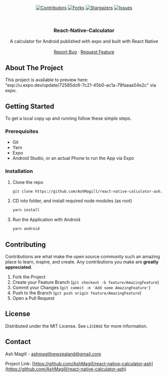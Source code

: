 <span align="center">

[![Contributors][contributors-shield]][contributors-url]
[![Forks][forks-shield]][forks-url]
[![Stargazers][stars-shield]][stars-url]
[![Issues][issues-shield]][issues-url]

</span>

<br />
<p align="center">

  <h3 align="center">React-Native-Calculator</h3> 
  <p align="center">
  A calculator for Android published with expo and built with React Native
    <br />
    <!--<br />-->
    <br />
    <!--<a href="https://github.com/AshMagill/mernrod">View Demo</a>-->
    <!--·-->
    <a href="https://github.com/AshMagill/React-Native-Calculator-Ash/issues">Report Bug</a>
    ·
    <a href="https://github.com/AshMagill/React-Native-Calculator-Ash/issues">Request Feature</a>
  </p>
</p>

<!-- ABOUT THE PROJECT -->

## About The Project

This project is avaliable to preview here: "exp://u.expo.dev/update/72585dc6-7c21-45b0-ac1a-79faaaa54e2c" via expo.

<!-- GETTING STARTED -->

## Getting Started

To get a local copy up and running follow these simple steps.

### Prerequisites

- Git
- Yarn
- Expo
- Android Studio, or an actual Phone to run the App via Expo

### Installation

1. Clone the repo
   ```sh
   git clone https://github.com/AshMagill/react-native-calculator-ash.git
   ```
2. CD into folder, and install required node modules (as root)
   ```sh
   yarn install
   ```
3. Run the Application with Android
   ```sh
   yarn android
   ```

<!-- USAGE -->

## Contributing

Contributions are what make the open source community such an amazing place to learn, inspire, and create. Any contributions you make are **greatly appreciated**.

1. Fork the Project
2. Create your Feature Branch (`git checkout -b feature/AmazingFeature`)
3. Commit your Changes (`git commit -m 'Add some AmazingFeature'`)
4. Push to the Branch (`git push origin feature/AmazingFeature`)
5. Open a Pull Request

<!-- LICENSE -->

## License

Distributed under the MIT License. See `LICENSE` for more information.

<!-- CONTACT -->

## Contact

Ash Magill - ashmagillnewzealand@gmail.com

Project Link: [https://github.com/AshMagill/react-native-calculator-ash](https://github.com/AshMagill/react-native-calculator-ash)

<!-- ACKNOWLEDGEMENTS -->

<!-- MARKDOWN LINKS & IMAGES -->
<!-- https://www.markdownguide.org/basic-syntax/#reference-style-links -->

[contributors-shield]: https://img.shields.io/github/contributors/AshMagill/React-Native-Calculator-Ash.svg?style=for-the-badge
[contributors-url]: https://github.com/AshMagill/React-Native-Calculator-Ash/graphs/contributors
[forks-shield]: https://img.shields.io/github/forks/AshMagill/React-Native-Calculator-Ash.svg?style=for-the-badge
[forks-url]: https://github.com/AshMagill/React-Native-Calculator-Ash/network/members
[stars-shield]: https://img.shields.io/github/stars/AshMagill/React-Native-Calculator-Ash.svg?style=for-the-badge
[issues-url]: https://github.com/AshMagill/React-Native-Calculator-Ash/issues
[stars-url]: https://github.com/AshMagill/React-Native-Calculator-Ash/stargazers
[issues-shield]: https://img.shields.io/github/issues/AshMagill/React-Native-Calculator-Ash.svg?style=for-the-badge
[license-shield]: https://img.shields.io/github/license/AshMagill/React-Native-Calculator-Ash.svg?style=for-the-badge
